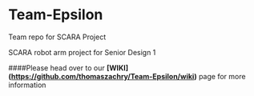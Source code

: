 # Team-Epsilon
Team repo for SCARA Project

SCARA robot arm project for Senior Design 1

####Please head over to our **[WIKI] (https://github.com/thomaszachry/Team-Epsilon/wiki)** page for more information
